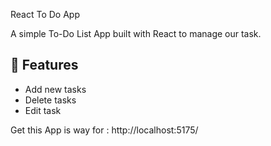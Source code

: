 React To Do App

A simple To-Do List App built with React to manage our task.

## 📌 Features

- Add new tasks
- Delete tasks
- Edit task

Get this App is way for :  http://localhost:5175/
